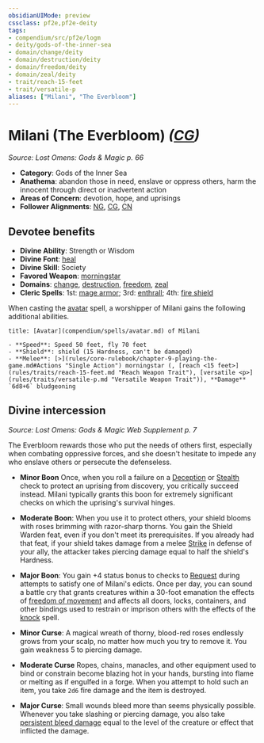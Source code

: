 ```yaml
---
obsidianUIMode: preview
cssclass: pf2e,pf2e-deity
tags:
- compendium/src/pf2e/logm
- deity/gods-of-the-inner-sea
- domain/change/deity
- domain/destruction/deity
- domain/freedom/deity
- domain/zeal/deity
- trait/reach-15-feet
- trait/versatile-p
aliases: ["Milani", "The Everbloom"]
---
```

# Milani (The Everbloom) *([CG](rules/traits/cg-b1.md "Chaotic Good Alignment Trait"))*  
*Source: Lost Omens: Gods & Magic p. 66*  

- **Category**: Gods of the Inner Sea
- **Anathema**: abandon those in need, enslave or oppress others, harm the innocent through direct or inadvertent action
- **Areas of Concern**: devotion, hope, and uprisings
- **Follower Alignments**: [NG](rules/traits/ng-b1.md "Neutral Good Alignment Trait"), [CG](rules/traits/cg-b1.md "Chaotic Good Alignment Trait"), [CN](rules/traits/cn-b1.md "Chaotic Neutral Alignment Trait")

## Devotee benefits

- **Divine Ability**: Strength or Wisdom
- **Divine Font**: [heal](compendium/spells/heal.md)
- **Divine Skill**: Society
- **Favored Weapon**: [morningstar](compendium/equipment/items/morningstar.md)
- **Domains**: [change](compendium/setting/domains.md#Change), [destruction](compendium/setting/domains.md#Destruction), [freedom](compendium/setting/domains.md#Freedom), [zeal](compendium/setting/domains.md#Zeal)
- **Cleric Spells**: 1st: [mage armor](compendium/spells/mage-armor.md); 3rd: [enthrall](compendium/spells/enthrall.md); 4th: [fire shield](compendium/spells/fire-shield.md)

When casting the [avatar](compendium/spells/avatar.md) spell, a worshipper of Milani gains the following additional abilities.

```ad-embed-avatar
title: [Avatar](compendium/spells/avatar.md) of Milani

- **Speed**: Speed 50 feet, fly 70 feet
- **Shield**: shield (15 Hardness, can't be damaged)
- **Melee**: [>](rules/core-rulebook/chapter-9-playing-the-game.md#Actions "Single Action") morningstar (, [reach <15 feet>](rules/traits/reach-15-feet.md "Reach Weapon Trait"), [versatile <p>](rules/traits/versatile-p.md "Versatile Weapon Trait")), **Damage** `6d8+6` bludgeoning 
```

## Divine intercession
*Source: Lost Omens: Gods & Magic Web Supplement p. 7*

The Everbloom rewards those who put the needs of others first, especially when combating oppressive forces, and she doesn't hesitate to impede any who enslave others or persecute the defenseless.

- **Minor Boon** Once, when you roll a failure on a [Deception](compendium/skills.md#Deception) or [Stealth](compendium/skills.md#Stealth) check to protect an uprising from discovery, you critically succeed instead. Milani typically grants this boon for extremely significant checks on which the uprising's survival hinges.
- **Moderate Boon**: When you use it to protect others, your shield blooms with roses brimming with razor-sharp thorns. You gain the Shield Warden feat, even if you don't meet its prerequisites. If you already had that feat, if your shield takes damage from a melee [Strike](rules/actions/strike.md) in defense of your ally, the attacker takes piercing damage equal to half the shield's Hardness.
- **Major Boon**: You gain +4 status bonus to checks to [Request](rules/actions/request.md) during attempts to satisfy one of Milani's edicts. Once per day, you can sound a battle cry that grants creatures within a 30-foot emanation the effects of [freedom of movement](compendium/spells/freedom-of-movement.md) and affects all doors, locks, containers, and other bindings used to restrain or imprison others with the effects of the [knock](compendium/spells/knock.md) spell.

- **Minor Curse**: A magical wreath of thorny, blood-red roses endlessly grows from your scalp, no matter how much you try to remove it. You gain weakness 5 to piercing damage.
- **Moderate Curse** Ropes, chains, manacles, and other equipment used to bind or constrain become blazing hot in your hands, bursting into flame or melting as if engulfed in a forge. When you attempt to hold such an item, you take `2d6` fire damage and the item is destroyed.
- **Major Curse**: Small wounds bleed more than seems physically possible. Whenever you take slashing or piercing damage, you also take [persistent bleed damage](rules/conditions.md#Persistent%20Damage) equal to the level of the creature or effect that inflicted the damage.